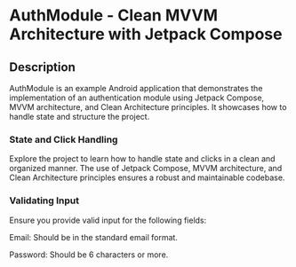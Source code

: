 # AuthModule - Clean MVVM Architecture with Jetpack Compose

## Description

AuthModule is an example Android application that demonstrates the implementation of an authentication module using Jetpack Compose, MVVM architecture, and Clean Architecture principles. It showcases how to handle state and structure the project.

### State and Click Handling
Explore the project to learn how to handle state and clicks in a clean and organized manner. The use of Jetpack Compose, MVVM architecture, and Clean Architecture principles ensures a robust and maintainable codebase.

### Validating Input
Ensure you provide valid input for the following fields:

Email: Should be in the standard email format.

Password: Should be 6 characters or more.
